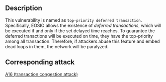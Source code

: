 ## Description

This vulnerability is named as `top-priority deferred transaction`. Specifically, EOSIO allows the existence of *deferred transactions*, which will be executed if and only if the set delayed time reaches. To guarantee the deferred tranactions will be executed on time, they have the top-priority among all transaction. Therefore, if attackers abuse this feature and embed dead loops in them, the network will be paralyzed.

## Corresponding attack

[A16 (transaction congestion attack)](../attacks/a16.md)